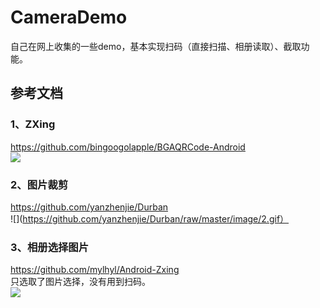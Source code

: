 # CameraDemo

自己在网上收集的一些demo，基本实现扫码（直接扫描、相册读取）、截取功能。



## 参考文档

### 1、ZXing
https://github.com/bingoogolapple/BGAQRCode-Android</br>
![](https://cloud.githubusercontent.com/assets/8949716/17475222/76339bd4-5d8c-11e6-934f-96db6917f69b.gif)

### 2、图片裁剪
https://github.com/yanzhenjie/Durban</br>
![](https://github.com/yanzhenjie/Durban/raw/master/image/2.gif）

### 3、相册选择图片
https://github.com/mylhyl/Android-Zxing</br>
只选取了图片选择，没有用到扫码。</br>
![](https://github.com/mylhyl/Android-Zxing/raw/master/preview/gif.gif)

